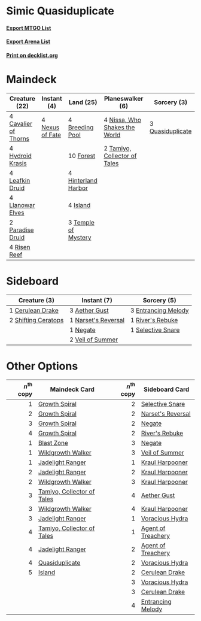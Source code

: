 # Simic Quasiduplicate

#### [Export MTGO List](../collection/Simic%20Quasiduplicate/Simic%20Quasiduplicate.txt)
#### [Export Arena List](../collection/Simic%20Quasiduplicate/Simic%20Quasiduplicate_arena.txt)
#### [Print on decklist.org](http://decklist.org/?deckmain=4%09Breeding%20Pool%0A4%09Cavalier%20of%20Thorns%0A10%09Forest%0A4%09Hinterland%20Harbor%0A4%09Hydroid%20Krasis%0A4%09Island%0A4%09Leafkin%20Druid%0A4%09Llanowar%20Elves%0A4%09Nexus%20of%20Fate%0A4%09Nissa,%20Who%20Shakes%20the%20World%0A2%09Paradise%20Druid%0A3%09Quasiduplicate%0A4%09Risen%20Reef%0A2%09Tamiyo,%20Collector%20of%20Tales%0A3%09Temple%20of%20Mystery&deckside=3%09Aether%20Gust%0A1%09Cerulean%20Drake%0A3%09Entrancing%20Melody%0A1%09Narset's%20Reversal%0A1%09Negate%0A1%09River's%20Rebuke%0A1%09Selective%20Snare%0A2%09Shifting%20Ceratops%0A2%09Veil%20of%20Summer)
# Maindeck

|                                         Creature (22)                                         |                                       Instant (4)                                        |                                          Land (25)                                           |                                            Planeswalker (6)                                            |                                        Sorcery (3)                                        |
|-----------------------------------------------------------------------------------------------|------------------------------------------------------------------------------------------|----------------------------------------------------------------------------------------------|--------------------------------------------------------------------------------------------------------|-------------------------------------------------------------------------------------------|
|4 [Cavalier of Thorns](http://gatherer.wizards.com/Pages/Card/Details.aspx?multiverseid=466921)|4 [Nexus of Fate](http://gatherer.wizards.com/Pages/Card/Details.aspx?multiverseid=450253)|4 [Breeding Pool](http://gatherer.wizards.com/Pages/Card/Details.aspx?multiverseid=97088)     |4 [Nissa, Who Shakes the World](http://gatherer.wizards.com/Pages/Card/Details.aspx?multiverseid=461096)|3 [Quasiduplicate](http://gatherer.wizards.com/Pages/Card/Details.aspx?multiverseid=452801)|
|4 [Hydroid Krasis](http://gatherer.wizards.com/Pages/Card/Details.aspx?multiverseid=457327)    |                                                                                          |10 [Forest](http://gatherer.wizards.com/Pages/Card/Details.aspx?multiverseid=439860)          |2 [Tamiyo, Collector of Tales](http://gatherer.wizards.com/Pages/Card/Details.aspx?multiverseid=461147) |                                                                                           |
|4 [Leafkin Druid](http://gatherer.wizards.com/Pages/Card/Details.aspx?multiverseid=466932)     |                                                                                          |4 [Hinterland Harbor](http://gatherer.wizards.com/Pages/Card/Details.aspx?multiverseid=443128)|                                                                                                        |                                                                                           |
|4 [Llanowar Elves](http://gatherer.wizards.com/Pages/Card/Details.aspx?multiverseid=129626)    |                                                                                          |4 [Island](http://gatherer.wizards.com/Pages/Card/Details.aspx?multiverseid=439857)           |                                                                                                        |                                                                                           |
|2 [Paradise Druid](http://gatherer.wizards.com/Pages/Card/Details.aspx?multiverseid=461098)    |                                                                                          |3 [Temple of Mystery](http://gatherer.wizards.com/Pages/Card/Details.aspx?multiverseid=373571)|                                                                                                        |                                                                                           |
|4 [Risen Reef](http://gatherer.wizards.com/Pages/Card/Details.aspx?multiverseid=466971)        |                                                                                          |                                                                                              |                                                                                                        |                                                                                           |


# Sideboard

|                                         Creature (3)                                         |                                         Instant (7)                                          |                                         Sorcery (5)                                          |
|----------------------------------------------------------------------------------------------|----------------------------------------------------------------------------------------------|----------------------------------------------------------------------------------------------|
|1 [Cerulean Drake](http://gatherer.wizards.com/Pages/Card/Details.aspx?multiverseid=466807)   |3 [Aether Gust](http://gatherer.wizards.com/Pages/Card/Details.aspx?multiverseid=466796)      |3 [Entrancing Melody](http://gatherer.wizards.com/Pages/Card/Details.aspx?multiverseid=435207)|
|2 [Shifting Ceratops](http://gatherer.wizards.com/Pages/Card/Details.aspx?multiverseid=466948)|1 [Narset's Reversal](http://gatherer.wizards.com/Pages/Card/Details.aspx?multiverseid=460989)|1 [River's Rebuke](http://gatherer.wizards.com/Pages/Card/Details.aspx?multiverseid=435223)   |
|                                                                                              |1 [Negate](http://gatherer.wizards.com/Pages/Card/Details.aspx?multiverseid=423707)           |1 [Selective Snare](http://gatherer.wizards.com/Pages/Card/Details.aspx?multiverseid=452803)  |
|                                                                                              |2 [Veil of Summer](http://gatherer.wizards.com/Pages/Card/Details.aspx?multiverseid=466952)   |                                                                                              |


# Other Options

|*n*<sup>th</sup> copy|                                            Maindeck Card                                            |*n*<sup>th</sup> copy|                                       Sideboard Card                                        |
|--------------------:|-----------------------------------------------------------------------------------------------------|--------------------:|---------------------------------------------------------------------------------------------|
|                    1|[Growth Spiral](http://gatherer.wizards.com/Pages/Card/Details.aspx?multiverseid=457322)             |                    2|[Selective Snare](http://gatherer.wizards.com/Pages/Card/Details.aspx?multiverseid=452803)   |
|                    2|[Growth Spiral](http://gatherer.wizards.com/Pages/Card/Details.aspx?multiverseid=457322)             |                    2|[Narset's Reversal](http://gatherer.wizards.com/Pages/Card/Details.aspx?multiverseid=460989) |
|                    3|[Growth Spiral](http://gatherer.wizards.com/Pages/Card/Details.aspx?multiverseid=457322)             |                    2|[Negate](http://gatherer.wizards.com/Pages/Card/Details.aspx?multiverseid=423707)            |
|                    4|[Growth Spiral](http://gatherer.wizards.com/Pages/Card/Details.aspx?multiverseid=457322)             |                    2|[River's Rebuke](http://gatherer.wizards.com/Pages/Card/Details.aspx?multiverseid=435223)    |
|                    1|[Blast Zone](http://gatherer.wizards.com/Pages/Card/Details.aspx?multiverseid=461171)                |                    3|[Negate](http://gatherer.wizards.com/Pages/Card/Details.aspx?multiverseid=423707)            |
|                    1|[Wildgrowth Walker](http://gatherer.wizards.com/Pages/Card/Details.aspx?multiverseid=435372)         |                    3|[Veil of Summer](http://gatherer.wizards.com/Pages/Card/Details.aspx?multiverseid=466952)    |
|                    1|[Jadelight Ranger](http://gatherer.wizards.com/Pages/Card/Details.aspx?multiverseid=439793)          |                    1|[Kraul Harpooner](http://gatherer.wizards.com/Pages/Card/Details.aspx?multiverseid=452886)   |
|                    2|[Jadelight Ranger](http://gatherer.wizards.com/Pages/Card/Details.aspx?multiverseid=439793)          |                    2|[Kraul Harpooner](http://gatherer.wizards.com/Pages/Card/Details.aspx?multiverseid=452886)   |
|                    2|[Wildgrowth Walker](http://gatherer.wizards.com/Pages/Card/Details.aspx?multiverseid=435372)         |                    3|[Kraul Harpooner](http://gatherer.wizards.com/Pages/Card/Details.aspx?multiverseid=452886)   |
|                    3|[Tamiyo, Collector of Tales](http://gatherer.wizards.com/Pages/Card/Details.aspx?multiverseid=461147)|                    4|[Aether Gust](http://gatherer.wizards.com/Pages/Card/Details.aspx?multiverseid=466796)       |
|                    3|[Wildgrowth Walker](http://gatherer.wizards.com/Pages/Card/Details.aspx?multiverseid=435372)         |                    4|[Kraul Harpooner](http://gatherer.wizards.com/Pages/Card/Details.aspx?multiverseid=452886)   |
|                    3|[Jadelight Ranger](http://gatherer.wizards.com/Pages/Card/Details.aspx?multiverseid=439793)          |                    1|[Voracious Hydra](http://gatherer.wizards.com/Pages/Card/Details.aspx?multiverseid=466954)   |
|                    4|[Tamiyo, Collector of Tales](http://gatherer.wizards.com/Pages/Card/Details.aspx?multiverseid=461147)|                    1|[Agent of Treachery](http://gatherer.wizards.com/Pages/Card/Details.aspx?multiverseid=466797)|
|                    4|[Jadelight Ranger](http://gatherer.wizards.com/Pages/Card/Details.aspx?multiverseid=439793)          |                    2|[Agent of Treachery](http://gatherer.wizards.com/Pages/Card/Details.aspx?multiverseid=466797)|
|                    4|[Quasiduplicate](http://gatherer.wizards.com/Pages/Card/Details.aspx?multiverseid=452801)            |                    2|[Voracious Hydra](http://gatherer.wizards.com/Pages/Card/Details.aspx?multiverseid=466954)   |
|                    5|[Island](http://gatherer.wizards.com/Pages/Card/Details.aspx?multiverseid=439857)                    |                    2|[Cerulean Drake](http://gatherer.wizards.com/Pages/Card/Details.aspx?multiverseid=466807)    |
|                     |                                                                                                     |                    3|[Voracious Hydra](http://gatherer.wizards.com/Pages/Card/Details.aspx?multiverseid=466954)   |
|                     |                                                                                                     |                    3|[Cerulean Drake](http://gatherer.wizards.com/Pages/Card/Details.aspx?multiverseid=466807)    |
|                     |                                                                                                     |                    4|[Entrancing Melody](http://gatherer.wizards.com/Pages/Card/Details.aspx?multiverseid=435207) |

